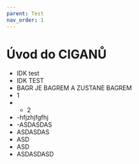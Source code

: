 ```yaml
---
parent: Test
nav_order: 1
---
```

# Úvod do CIGANŮ
- IDK test
- IDK TEST
- BAGR JE BAGREM A ZUSTANE BAGREM
- 1
- - 2
- -hfjzhjfgfhj
- -ASDASDAS
- ASDASDAS
- ASD
- ASD
- ASDASDASD
